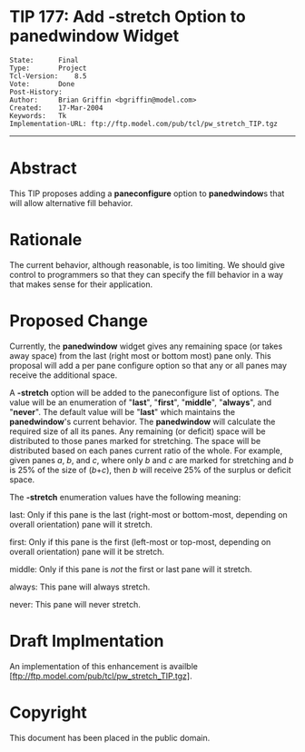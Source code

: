 # TIP 177: Add -stretch Option to panedwindow Widget
	State:		Final
	Type:		Project
	Tcl-Version:	8.5
	Vote:		Done
	Post-History:	
	Author:		Brian Griffin <bgriffin@model.com>
	Created:	17-Mar-2004
	Keywords:	Tk
	Implementation-URL: ftp://ftp.model.com/pub/tcl/pw_stretch_TIP.tgz
-----

# Abstract

This TIP proposes adding a **paneconfigure** option to
**panedwindow**s that will allow alternative fill behavior.

# Rationale

The current behavior, although reasonable, is too limiting.  We should
give control to programmers so that they can specify the fill behavior
in a way that makes sense for their application.

# Proposed Change

Currently, the **panedwindow** widget gives any remaining space \(or
takes away space\) from the last \(right most or bottom most\) pane only.
This proposal will add a per pane configure option so that any or all
panes may receive the additional space.

A **-stretch** option will be added to the paneconfigure list of
options.  The value will be an enumeration of "**last**",
"**first**", "**middle**", "**always**", and "**never**".  The
default value will be "**last**" which maintains the
**panedwindow**'s current behavior.  The **panedwindow** will
calculate the required size of all its panes.  Any remaining \(or
deficit\) space will be distributed to those panes marked for
stretching.  The space will be distributed based on each panes current
ratio of the whole.  For example, given panes _a_, _b_, and _c_,
where only _b_ and _c_ are marked for stretching and _b_ is 25%
of the size of \(_b_\+_c_\), then _b_ will receive 25% of the
surplus or deficit space.

The **-stretch** enumeration values have the following meaning:

 last: Only if this pane is the last \(right-most or bottom-most,
   depending on overall orientation\) pane will it stretch.

 first: Only if this pane is the first \(left-most or top-most,
   depending on overall orientation\) pane will it be stretch.

 middle: Only if this pane is _not_ the first or last pane will it
   stretch.

 always: This pane will always stretch.

 never: This pane will never stretch.

# Draft Implmentation

An implementation of this enhancement is availble
[ftp://ftp.model.com/pub/tcl/pw_stretch_TIP.tgz].

# Copyright

This document has been placed in the public domain.

